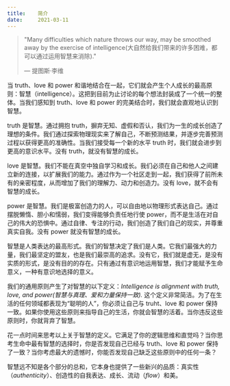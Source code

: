 ```yaml
---
title:    简介
date:     2021-03-11
---
```




> "Many difficulties which nature throws our way, may be smoothed away by the exercise of intelligence(大自然给我们带来的许多困难，都可以通过运用智慧来消除)."
>
> — 提图斯·李维

当 truth、love 和 power 和谐地结合在一起，它们就会产生个人成长的最高原则：智慧（intelligence）。这把到目前为止讨论的每个想法封装成了一个统一的整体。当我们感知到 truth、love 和 power 的完美结合时，我们就会直观地认识到智慧。

truth 是智慧。通过拥抱 truth，摒弃无知、虚假和否认，我们为一生的成长创造了理想的条件。我们通过探索物理现实来了解自己，不断预测结果，并逐步完善预测过程以获得更高的准确性。当我们接受每一个新的水平 truth 时，我们就会进步到更高的意识水平。没有 truth，就没有智慧的成长。

love 是智慧。我们不能在真空中独自学习和成长。我们必须在自己和他人之间建立新的连接，以扩展我们的能力。通过作为一个社区走到一起，我们获得了前所未有的亲密程度，从而增加了我们的理解力、动力和创造力。没有 love，就不会有智慧的成长。

power 是智慧。我们是极富创造力的人，可以自由地以物理形式表达自己。通过摆脱懒惰、胆小和懦弱，我们变得能够负责任地行使 power，而不是生活在对自己的伟大的恐惧中。通过自律、专注的行动，我们创造了我们自己的现实，并尊重真实自我。没有 power 就没有智慧的成长。

智慧是人类表达的最高形式。我们的智慧决定了我们是人类。它我们最强大的力量，我们最坚定的盟友，也是我们最崇高的追求。没有它，我们就是虚无，是没有实质的形式，是没有目的的存在。只有通过有意识地运用智慧，我们才能赋予生命意义，一种有意识地选择的意义。

我们的通用原则产生了对智慧的以下定义：*Intelligence is alignment with truth, love, and power(智慧与真理、爱和力量保持一致).* 这个定义非常简洁。为了在生活的任何领域都表现为“聪明的人”，你必须让自己与 truht、love 和 power 保持一致。如果你使用这些原则来指导自己的生活，你就会智慧的活着。当你违反这些原则时，你就背弃了智慧。

花一点时间来思考以上关于智慧的定义。它满足了你的逻辑思维和直觉吗？当你思考生命中最有智慧的选择时，你是否发现自己已经与 truth、love 和 power 保持了一致？当你考虑最大的遗憾时，你能否发现自己缺乏这些原则中的任何一条？

智慧远不知是各个部分的总和，它本身也提供了一些新兴的品质：真实性（*authenticity*）、创造性的自我表达、成长、流动（*flow*）和美。

